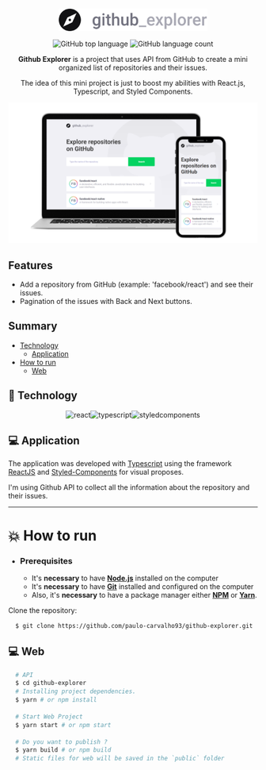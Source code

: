 <div align="center">

<p align="center">
  <img alt="screenshot" src="./src/assets/logo.svg" width="300px" />
<p>

<p align="center">
  <img alt="GitHub top language" src="https://img.shields.io/github/languages/top/paulo-carvalho93/github-explorer">
  <img alt="GitHub language count" src="https://img.shields.io/github/languages/count/paulo-carvalho93/github-explorer">
</p>

**Github Explorer** is a project that uses API from GitHub to create a mini organized list of repositories and their issues.


The idea of this mini project is just to boost my abilities with React.js, Typescript, and Styled Components.

<p align="center">
  <img alt="screenshot" width="650px" src="./.github/assets/github_explorer.png" />
<p>

</div>

## Features

- Add a repository from GitHub (example: 'facebook/react') and see their issues.
- Pagination of the issues with Back and Next buttons.

## Summary

- [Technology](#rocket-technology)
  - [Application](#computer-web)
- [How to run](#boom-how-to-run)
  - [Web](#computer-web-1)


## :rocket: Technology

<div align="center">

![react](https://img.shields.io/badge/react-61dafb?&logoColor=000&style=for-the-badge&logo=react)![typescript](https://img.shields.io/badge/typescript-007acc?&logoColor=FFF&style=for-the-badge&logo=typescript)![styledcomponents](https://img.shields.io/badge/styled_components-DB7093?&logoColor=FFF&style=for-the-badge&logo=styled-components)

</div>


## :computer: Application

The application was developed with [Typescript](https://www.typescriptlang.org/) using the framework [ReactJS](https://reactjs.org/) and [Styled-Components](https://styled-components.com/) for visual proposes.

I'm using Github API to collect all the information about the repository and their issues.

---

# :boom: How to run

- ### **Prerequisites**

  - It's **necessary** to have **[Node.js](https://nodejs.org/en/)** installed on the computer
  - It's **necessary** to have **[Git](https://git-scm.com/)** installed and configured on the computer
  - Also, it's **necessary** to have a package manager either **[NPM](https://www.npmjs.com/)** or **[Yarn](https://yarnpkg.com/)**.

Clone the repository:

```sh
  $ git clone https://github.com/paulo-carvalho93/github-explorer.git
```

## :computer: Web

```sh
  # API
  $ cd github-explorer
  # Installing project dependencies.
  $ yarn # or npm install

  # Start Web Project
  $ yarn start # or npm start

  # Do you want to publish ?
  $ yarn build # or npm build
  # Static files for web will be saved in the `public` folder

```
